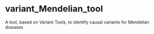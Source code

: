 # variant_Mendelian_tool
A tool, based on Variant Tools, to identify causal variants for Mendelian diseases
